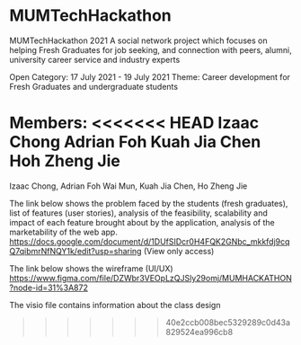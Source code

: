 # MUMTechHackathon
MUMTechHackathon 2021
A social network project which focuses on helping Fresh Graduates 
for job seeking, and connection with peers, alumni, university career service
and industry experts


Open Category:  17 July 2021 - 19 July 2021
Theme: Career development for Fresh Graduates and undergraduate students

Members:
<<<<<<< HEAD
Izaac Chong
Adrian Foh
Kuah Jia Chen
Hoh Zheng Jie
=======
Izaac Chong,
Adrian Foh Wai Mun,
Kuah Jia Chen,
Ho Zheng Jie

The link below shows the problem faced by the students (fresh graduates), list of features (user stories),
analysis of the feasibility, scalability and impact of each feature brought about by the application,
analysis of the marketability of the web app.
https://docs.google.com/document/d/1DUfSIDcr0H4FQK2GNbc_mkkfdj9cqQ7qibmrNfNQY1k/edit?usp=sharing (View only access)

The link below shows the wireframe (UI/UX) 
https://www.figma.com/file/DZWbr3VEOpLzQJSly29omj/MUMHACKATHON?node-id=31%3A872

The visio file contains information about the class design

>>>>>>> 40e2ccb008bec5329289c0d43a829524ea996cb8
